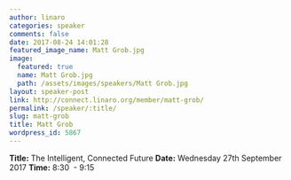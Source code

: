 ```yaml
---
author: linaro
categories: speaker
comments: false
date: 2017-08-24 14:01:28
featured_image_name: Matt Grob.jpg
image:
  featured: true
  name: Matt Grob.jpg
  path: /assets/images/speakers/Matt Grob.jpg
layout: speaker-post
link: http://connect.linaro.org/member/matt-grob/
permalink: /speaker/:title/
slug: matt-grob
title: Matt Grob
wordpress_id: 5867
---
```


**Title:** The Intelligent, Connected Future
**Date:** Wednesday 27th September 2017
**Time:** 8:30  - 9:15